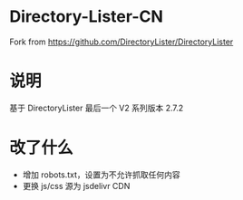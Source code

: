 # Directory-Lister-CN
Fork from https://github.com/DirectoryLister/DirectoryLister

# 说明

基于 DirectoryLister 最后一个 V2 系列版本 2.7.2

# 改了什么

- 增加 robots.txt，设置为不允许抓取任何内容
- 更换 js/css 源为 jsdelivr CDN
